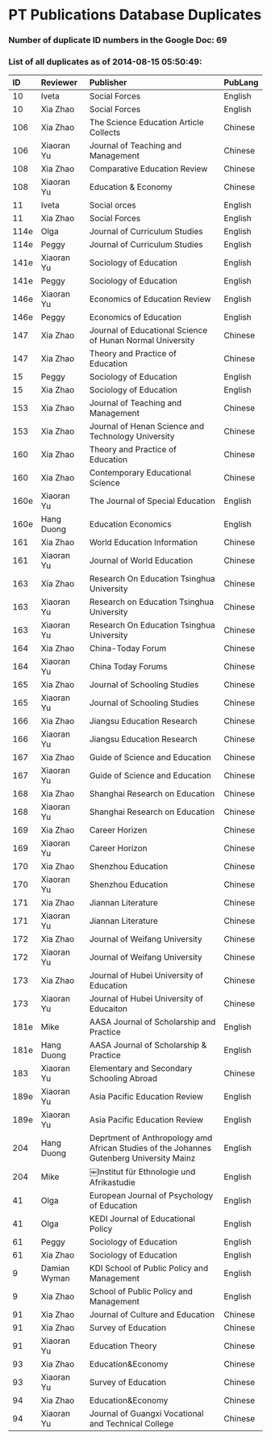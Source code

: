 # PT Publications Database Duplicates




### Number of duplicate ID numbers in the Google Doc: 69

### List of all duplicates as of 2014-08-15 05:50:49:


|ID   |Reviewer     |Publisher                                                                                |PubLang |
|:----|:------------|:----------------------------------------------------------------------------------------|:-------|
|10   |Iveta        |Social Forces                                                                            |English |
|10   |Xia Zhao     |Social Forces                                                                            |English |
|106  |Xia Zhao     |The Science Education Article Collects                                                   |Chinese |
|106  |Xiaoran Yu   |Journal of Teaching and Management                                                       |Chinese |
|108  |Xia Zhao     |Comparative Education Review                                                             |Chinese |
|108  |Xiaoran Yu   |Education & Economy                                                                      |Chinese |
|11   |Iveta        |Social orces                                                                             |English |
|11   |Xia Zhao     |Social Forces                                                                            |English |
|114e |Olga         |Journal of Curriculum Studies                                                            |English |
|114e |Peggy        |Journal of Curriculum Studies                                                            |English |
|141e |Xiaoran Yu   |Sociology of Education                                                                   |English |
|141e |Peggy        |Sociology of Education                                                                   |English |
|146e |Xiaoran Yu   |Economics of Education Review                                                            |English |
|146e |Peggy        |Economics of Education                                                                   |English |
|147  |Xia Zhao     |Journal of Educational Science of Hunan Normal University                                |Chinese |
|147  |Xia Zhao     |Theory and Practice of Education                                                         |Chinese |
|15   |Peggy        |Sociology of Education                                                                   |English |
|15   |Xia Zhao     |Sociology of Education                                                                   |English |
|153  |Xia Zhao     |Journal of Teaching and Management                                                       |Chinese |
|153  |Xia Zhao     |Journal of Henan Science and Technology University                                       |Chinese |
|160  |Xia Zhao     |Theory and Practice of Education                                                         |Chinese |
|160  |Xia Zhao     |Contemporary Educational Science                                                         |Chinese |
|160e |Xiaoran Yu   |The Journal of Special Education                                                         |English |
|160e |Hang Duong   |Education Economics                                                                      |English |
|161  |Xia Zhao     |World Education Information                                                              |Chinese |
|161  |Xiaoran Yu   |Journal of World Education                                                               |Chinese |
|163  |Xia Zhao     |Research On Education Tsinghua University                                                |Chinese |
|163  |Xiaoran Yu   |Research on Education Tsinghua University                                                |Chinese |
|163  |Xiaoran Yu   |Research On Education Tsinghua University                                                |Chinese |
|164  |Xia Zhao     |China-Today Forum                                                                        |Chinese |
|164  |Xiaoran Yu   |China Today Forums                                                                       |Chinese |
|165  |Xia Zhao     |Journal of Schooling Studies                                                             |Chinese |
|165  |Xiaoran Yu   |Journal of Schooling Studies                                                             |Chinese |
|166  |Xia Zhao     |Jiangsu Education Research                                                               |Chinese |
|166  |Xiaoran Yu   |Jiangsu Education Research                                                               |Chinese |
|167  |Xia Zhao     |Guide of Science and Education                                                           |Chinese |
|167  |Xiaoran Yu   |Guide of Science and Education                                                           |Chinese |
|168  |Xia Zhao     |Shanghai Research on Education                                                           |Chinese |
|168  |Xiaoran Yu   |Shanghai Research on Education                                                           |Chinese |
|169  |Xia Zhao     |Career Horizen                                                                           |Chinese |
|169  |Xiaoran Yu   |Career Horizon                                                                           |Chinese |
|170  |Xia Zhao     |Shenzhou Education                                                                       |Chinese |
|170  |Xiaoran Yu   |Shenzhou Education                                                                       |Chinese |
|171  |Xia Zhao     |Jiannan Literature                                                                       |Chinese |
|171  |Xiaoran Yu   |Jiannan Literature                                                                       |Chinese |
|172  |Xia Zhao     |Journal of Weifang University                                                            |Chinese |
|172  |Xiaoran Yu   |Journal of Weifang University                                                            |Chinese |
|173  |Xia Zhao     |Journal of Hubei University of Education                                                 |Chinese |
|173  |Xiaoran Yu   |Journal of Hubei University of Educaiton                                                 |Chinese |
|181e |Mike         |AASA Journal of Scholarship and Practice                                                 |English |
|181e |Hang Duong   |AASA Journal of Scholarship & Practice                                                   |English |
|183  |Xiaoran Yu   |Elementary and Secondary Schooling Abroad                                                |Chinese |
|189e |Xiaoran Yu   |Asia Pacific Education Review                                                            |English |
|189e |Xiaoran Yu   |Asia Pacific Education Review                                                            |English |
|204  |Hang Duong   |Deprtment of Anthropology amd African Studies of the Johannes Gutenberg University Mainz |English |
|204  |Mike         |￼Institut für Ethnologie und Afrikastudie                                                |English |
|41   |Olga         |European Journal of Psychology of Education                                              |English |
|41   |Olga         |KEDI Journal of Educational Policy                                                       |English |
|61   |Peggy        |Sociology of Education                                                                   |English |
|61   |Xia Zhao     | Sociology of Education                                                                  |English |
|9    |Damian Wyman |KDI School of Public Policy and Management                                               |English |
|9    |Xia Zhao     |School of Public Policy and Management                                                   |English |
|91   |Xia Zhao     |Journal of Culture and Education                                                         |Chinese |
|91   |Xia Zhao     |Survey of Education                                                                      |Chinese |
|91   |Xiaoran Yu   |Education Theory                                                                         |Chinese |
|93   |Xia Zhao     |Education&Economy                                                                        |Chinese |
|93   |Xiaoran Yu   |Survey of Education                                                                      |Chinese |
|94   |Xia Zhao     |Education&Economy                                                                        |Chinese |
|94   |Xiaoran Yu   |Journal of Guangxi Vocational and Technical College                                      |Chinese |


